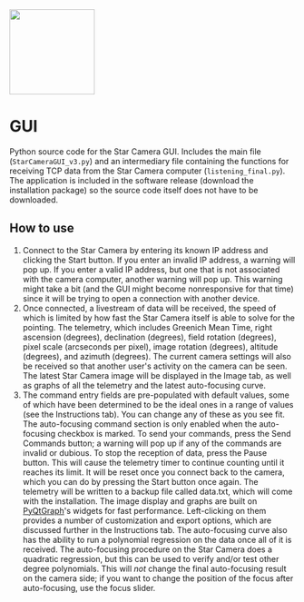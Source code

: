 <img src="https://avatars0.githubusercontent.com/u/13680500?s=280&v=4" width="150">

GUI
===
Python source code for the Star Camera GUI. Includes the main file (`StarCameraGUI_v3.py`) and an intermediary file containing the functions for receiving TCP data from the Star Camera computer (`listening_final.py`). The application is included in the software release (download the installation package) so the source code itself does not have to be downloaded.

How to use
---
1. Connect to the Star Camera by entering its known IP address and clicking the Start button. If you enter an invalid IP address, a warning will pop up. If you enter a valid IP address, but one that is not associated with the camera computer, another warning will pop up. This warning might take a bit (and the GUI might become nonresponsive for that time) since it will be trying to open a connection with another device.
2. Once connected, a livestream of data will be received, the speed of which is limited by how fast the Star Camera itself is able to solve for the pointing. The telemetry, which includes Greenich Mean Time, right ascension (degrees), declination (degrees), field rotation (degrees), pixel scale (arcseconds per pixel), image rotation (degrees), altitude (degrees), and azimuth (degrees). The current camera settings will also be received so that another user's activity on the camera can be seen. The latest Star Camera image will be displayed in the Image tab, as well as graphs of all the telemetry and the latest auto-focusing curve.
3. The command entry fields are pre-populated with default values, some of which have been determined to be the ideal ones in a range of values (see the Instructions tab). You can change any of these as you see fit. The auto-focusing command section is only enabled when the auto-focusing checkbox is marked. To send your commands, press the Send Commands button; a warning will pop up if any of the commands are invalid or dubious. To stop the reception of data, press the Pause button. This will cause the telemetry timer to continue counting until it reaches its limit. It will be reset once you connect back to the camera, which you can do by pressing the Start button once again. The telemetry will be written to a backup file called data.txt, which will come with the installation. The image display and graphs are built on [PyQtGraph](www.pyqtgraph.org "PyQtGraph Homepage")'s widgets for fast performance. Left-clicking on them provides a number of customization and export options, which are discussed further in the Instructions tab. The auto-focusing curve also has the ability to run a polynomial regression on the data once all of it is received. The auto-focusing procedure on the Star Camera does a quadratic regression, but this can be used to verify and/or test other degree polynomials. This will *not* change the final auto-focusing result on the camera side; if you want to change the position of the focus after auto-focusing, use the focus slider. 
